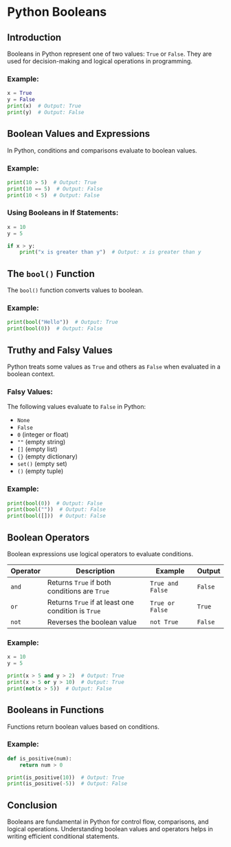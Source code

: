 # Python Booleans

## Introduction

Booleans in Python represent one of two values: `True` or `False`. They are used for decision-making and logical operations in programming.

### Example:

```python
x = True
y = False
print(x)  # Output: True
print(y)  # Output: False
```

## Boolean Values and Expressions

In Python, conditions and comparisons evaluate to boolean values.

### Example:

```python
print(10 > 5)  # Output: True
print(10 == 5)  # Output: False
print(10 < 5)  # Output: False
```

### Using Booleans in If Statements:

```python
x = 10
y = 5

if x > y:
    print("x is greater than y")  # Output: x is greater than y
```

## The `bool()` Function

The `bool()` function converts values to boolean.

### Example:

```python
print(bool("Hello"))  # Output: True
print(bool(0))  # Output: False
```

## Truthy and Falsy Values

Python treats some values as `True` and others as `False` when evaluated in a boolean context.

### Falsy Values:

The following values evaluate to `False` in Python:

- `None`
- `False`
- `0` (integer or float)
- `""` (empty string)
- `[]` (empty list)
- `{}` (empty dictionary)
- `set()` (empty set)
- `()` (empty tuple)

### Example:

```python
print(bool(0))  # Output: False
print(bool(""))  # Output: False
print(bool([]))  # Output: False
```

## Boolean Operators

Boolean expressions use logical operators to evaluate conditions.

| Operator | Description                                        | Example          | Output  |
| -------- | -------------------------------------------------- | ---------------- | ------- |
| `and`    | Returns `True` if both conditions are `True`       | `True and False` | `False` |
| `or`     | Returns `True` if at least one condition is `True` | `True or False`  | `True`  |
| `not`    | Reverses the boolean value                         | `not True`       | `False` |

### Example:

```python
x = 10
y = 5

print(x > 5 and y > 2)  # Output: True
print(x > 5 or y > 10)  # Output: True
print(not(x > 5))  # Output: False
```

## Booleans in Functions

Functions return boolean values based on conditions.

### Example:

```python
def is_positive(num):
    return num > 0

print(is_positive(10))  # Output: True
print(is_positive(-5))  # Output: False
```

## Conclusion

Booleans are fundamental in Python for control flow, comparisons, and logical operations. Understanding boolean values and operators helps in writing efficient conditional statements.
